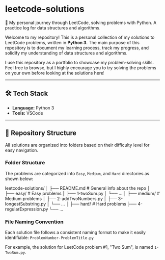 # leetcode-solutions
🐍 My personal journey through LeetCode, solving problems with Python. A practice log for data structures and algorithms.

Welcome to my repository! This is a personal collection of my solutions to LeetCode problems, written in **Python 3**. The main purpose of this repository is to document my learning process, track my progress, and solidify my understanding of data structures and algorithms.

I use this repository as a portfolio to showcase my problem-solving skills. Feel free to browse, but I highly encourage you to try solving the problems on your own before looking at the solutions here!

---

## 🛠️ Tech Stack

* **Language:** Python 3
* **Tools:** VSCode

---

## 📁 Repository Structure

All solutions are organized into folders based on their difficulty level for easy navigation.

### Folder Structure
The problems are categorized into `Easy`, `Medium`, and `Hard` directories as shown below:

leetcode-solutions/
│
├── README.md # General info about the repo
│
├── easy/ # Easy problems
│ ├── 1-twoSum.py
│ └── ...
│
├── medium/ # Medium problems
│ ├── 2-addTwoNumbers.py
│ ├── 3-longestSubstring.py
│ └── ...
│
├── hard/ # Hard problems
  ├── 4-regularExpression.py
  └── ...

### File Naming Convention
Each solution file follows a consistent naming format to make it easily identifiable:
`ProblemNumber-ProblemTitle.py`

For example, the solution for LeetCode problem #1, "Two Sum", is named `1-TwoSum.py`.